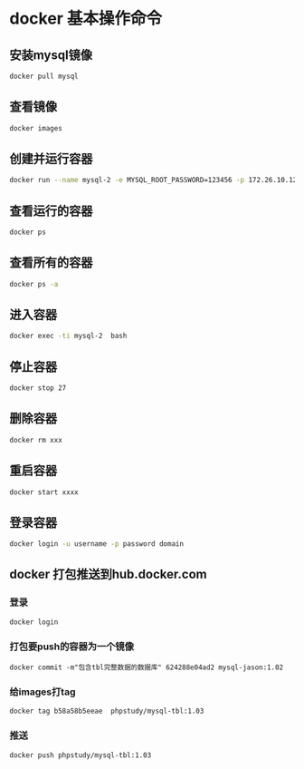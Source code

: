 # docker 基本操作命令

## 安装mysql镜像

```sh
docker pull mysql
```

## 查看镜像

```sh
docker images
```

## 创建并运行容器

```sh
docker run --name mysql-2 -e MYSQL_ROOT_PASSWORD=123456 -p 172.26.10.124:3306:3306 -d mysql:latest
```

## 查看运行的容器

```sh
docker ps
```

## 查看所有的容器

```sh
docker ps -a
```

## 进入容器

```sh
docker exec -ti mysql-2  bash
```

## 停止容器

```sh
docker stop 27
```

## 删除容器

```sh
docker rm xxx
```

## 重启容器

```sh
docker start xxxx
```

## 登录容器

```sh
docker login -u username -p password domain
```

## docker 打包推送到hub.docker.com

### 登录

```docker
docker login
```

### 打包要push的容器为一个镜像

```docker
docker commit -m"包含tbl完整数据的数据库" 624288e04ad2 mysql-jason:1.02
```

### 给images打tag

```docker
docker tag b58a58b5eeae  phpstudy/mysql-tbl:1.03
```

### 推送

```docker
docker push phpstudy/mysql-tbl:1.03
```
